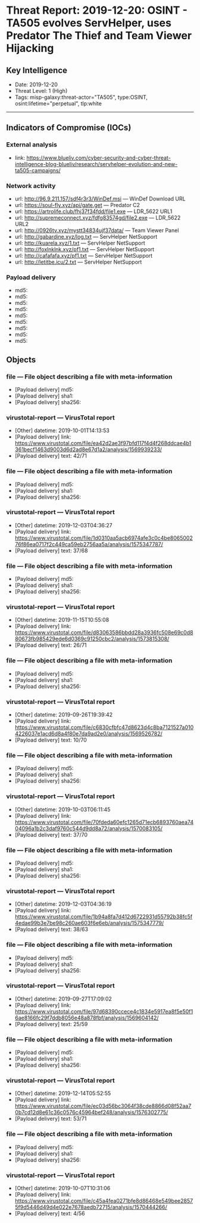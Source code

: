 # Threat Report: 2019-12-20: OSINT - TA505 evolves ServHelper, uses Predator The Thief and Team Viewer Hijacking


## Key Intelligence
* Date: 2019-12-20
* Threat Level: 1 (High)
* Tags: misp-galaxy:threat-actor="TA505", type:OSINT, osint:lifetime="perpetual", tlp:white

---

## Indicators of Compromise (IOCs)
### External analysis
* link: https://www.blueliv.com/cyber-security-and-cyber-threat-intelligence-blog-blueliv/research/servhelper-evolution-and-new-ta505-campaigns/

### Network activity
* url: http://96.9.211.157/sdf4r3r3/WinDef.msi — WinDef Download URL
* url: https://soul-fly.xyz/api/gate.get — Predator C2
* url: https://artrolife.club/fhj37f34fdd/file1.exe — LDR_5622 URL1
* url: http://supremeconnect.xyz/fdfg83574gd/file2.exe — LDR_5622 URL2
* url: http://0926tv.xyz/mystt34834ujf37data/ — Team Viewer Panel
* url: http://gabardine.xyz/log.txt — ServHelper NetSupport
* url: http://kuarela.xyz/1.txt — ServHelper NetSupport
* url: http://foxlnklnk.xyz/pf1.txt — ServHelper NetSupport
* url: http://cafafafa.xyz/pf1.txt — ServHelper NetSupport
* url: http://letitbe.icu/2.txt — ServHelper NetSupport

### Payload delivery
* md5: <md5>
* md5: <md5>
* md5: <md5>
* md5: <md5>
* md5: <md5>
* md5: <md5>
* md5: <md5>
* md5: <md5>
* md5: <md5>

## Objects
### file — File object describing a file with meta-information
* [Payload delivery] md5: <md5>
* [Payload delivery] sha1: <sha1>
* [Payload delivery] sha256: <sha256>

### virustotal-report — VirusTotal report
* [Other] datetime: 2019-10-01T14:13:53
* [Payload delivery] link: https://www.virustotal.com/file/ea42d2ae3f97bfd117f4d4f268ddcae4b1361becf1463d9003d6d2ad8e67d1a2/analysis/1569939233/
* [Payload delivery] text: 42/71

### file — File object describing a file with meta-information
* [Payload delivery] md5: <md5>
* [Payload delivery] sha1: <sha1>
* [Payload delivery] sha256: <sha256>

### virustotal-report — VirusTotal report
* [Other] datetime: 2019-12-03T04:36:27
* [Payload delivery] link: https://www.virustotal.com/file/1d0310aa5acb6974afe3c0c4be806500276f86ea0717f2c449ca59eb2756aa5a/analysis/1575347787/
* [Payload delivery] text: 37/68

### file — File object describing a file with meta-information
* [Payload delivery] md5: <md5>
* [Payload delivery] sha1: <sha1>
* [Payload delivery] sha256: <sha256>

### virustotal-report — VirusTotal report
* [Other] datetime: 2019-11-15T10:55:08
* [Payload delivery] link: https://www.virustotal.com/file/d83063586bbdd28a3936fc508e69c0d880673fb985429ede6d0369c91250cbc2/analysis/1573815308/
* [Payload delivery] text: 26/71

### file — File object describing a file with meta-information
* [Payload delivery] md5: <md5>
* [Payload delivery] sha1: <sha1>
* [Payload delivery] sha256: <sha256>

### virustotal-report — VirusTotal report
* [Other] datetime: 2019-09-26T19:39:42
* [Payload delivery] link: https://www.virustotal.com/file/c6830cfbfc47d8623d4c8ba7121527a0104226037e1acd6d8a4f80e7da9ad2e0/analysis/1569526782/
* [Payload delivery] text: 10/70

### file — File object describing a file with meta-information
* [Payload delivery] md5: <md5>
* [Payload delivery] sha1: <sha1>
* [Payload delivery] sha256: <sha256>

### virustotal-report — VirusTotal report
* [Other] datetime: 2019-10-03T06:11:45
* [Payload delivery] link: https://www.virustotal.com/file/70fdeda60efc1265d71ecb6893760aea7404096a1b2c3daf9760c544d9dd8a72/analysis/1570083105/
* [Payload delivery] text: 37/70

### file — File object describing a file with meta-information
* [Payload delivery] md5: <md5>
* [Payload delivery] sha1: <sha1>
* [Payload delivery] sha256: <sha256>

### virustotal-report — VirusTotal report
* [Other] datetime: 2019-12-03T04:36:19
* [Payload delivery] link: https://www.virustotal.com/file/1b94a8fa7d412d6722931d55792b38fc5f4edae99b3e7be98c260ae603f6e6eb/analysis/1575347779/
* [Payload delivery] text: 38/63

### file — File object describing a file with meta-information
* [Payload delivery] md5: <md5>
* [Payload delivery] sha1: <sha1>
* [Payload delivery] sha256: <sha256>

### virustotal-report — VirusTotal report
* [Other] datetime: 2019-09-27T17:09:02
* [Payload delivery] link: https://www.virustotal.com/file/97d68390ccece4c1834e5917ea8f5e50f16ae8166fc29f7ddb8056e48a878fbf/analysis/1569604142/
* [Payload delivery] text: 25/59

### file — File object describing a file with meta-information
* [Payload delivery] md5: <md5>
* [Payload delivery] sha1: <sha1>
* [Payload delivery] sha256: <sha256>

### virustotal-report — VirusTotal report
* [Other] datetime: 2019-12-14T05:52:55
* [Payload delivery] link: https://www.virustotal.com/file/ec03d56bc3064f38cde8866d08f52aa70b7cd12d8e61c36c0576c45964bef248/analysis/1576302775/
* [Payload delivery] text: 53/71

### file — File object describing a file with meta-information
* [Payload delivery] md5: <md5>
* [Payload delivery] sha1: <sha1>
* [Payload delivery] sha256: <sha256>

### virustotal-report — VirusTotal report
* [Other] datetime: 2019-10-07T10:31:06
* [Payload delivery] link: https://www.virustotal.com/file/c45a4fea0271bfe8d86468e549bee28575f9d5446d49d4e022e7678aedb72715/analysis/1570444266/
* [Payload delivery] text: 4/56
